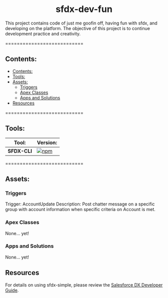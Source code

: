 <h1 align="center">sfdx-dev-fun</h1>
This project contains code of just me goofin off, having fun with sfdx, and developing on the platform. The objective of this project is to continue development practice and creativity. 

===========================
## Contents: 
- [Contents:](#contents)
- [Tools:](#tools)
- [Assets:](#assets)
  - [Triggers](#triggers)
  - [Apex Classes](#apex-classes)
  - [Apps and Solutions](#apps-and-solutions)
- [Resources](#resources)
  
=========================== 

## Tools:
|  Tool:       |  Version:  |
| ------------ | ---------- |
| **SFDX-CLI** | [![npm](https://img.shields.io/npm/v/sfdx-cli.svg?label=SFDX-CLI&logo=Salesforce&style=Popout)](https://developer.salesforce.com/tools/sfdxcli)  |

===========================


## Assets:

### Triggers
Trigger: AccountUpdate
Description: Post chatter message on a specific group with account information when specific criteria on Account is met.

### Apex Classes
None... yet!

### Apps and Solutions
None... yet!

## Resources
For details on using sfdx-simple, please review the [Salesforce DX Developer Guide](https://developer.salesforce.com/docs/atlas.en-us.sfdx_dev.meta/sfdx_dev).